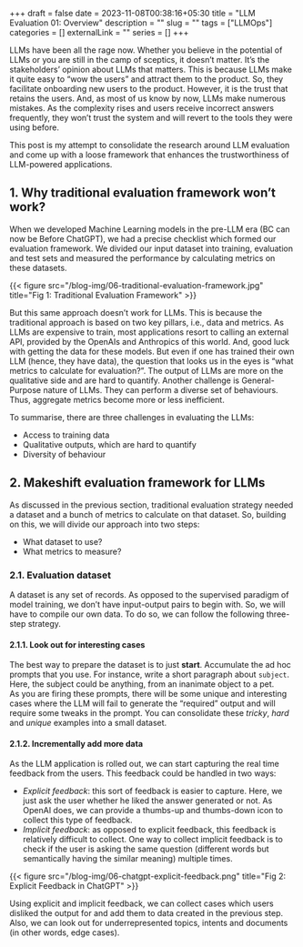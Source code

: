 +++ 
draft = false
date = 2023-11-08T00:38:16+05:30
title = "LLM Evaluation 01: Overview"
description = ""
slug = ""
tags = ["LLMOps"]
categories = []
externalLink = ""
series = []
+++

LLMs have been all the rage now. Whether you believe in the potential of LLMs or you are still in the camp of sceptics, it doesn’t matter. It’s the stakeholders’ opinion about LLMs that matters. This is because LLMs make it quite easy to “wow the users” and attract them to the product. So, they facilitate onboarding new users to the product. However, it is the trust that retains the users. And, as most of us know by now, LLMs make numerous mistakes. As the complexity rises and users receive incorrect answers frequently, they won’t trust the system and will revert to the tools they were using before.

This post is my attempt to consolidate the research around LLM evaluation and come up with a loose framework that enhances the trustworthiness of LLM-powered applications.

## 1. Why traditional evaluation framework won’t work?
When we developed Machine Learning models in the pre-LLM era (BC can now be Before ChatGPT), we had a precise checklist which formed our evaluation framework. We divided our input dataset into training, evaluation and test sets and measured the performance by calculating metrics on these datasets.

{{< figure src="/blog-img/06-traditional-evaluation-framework.jpg" title="Fig 1: Traditional Evaluation Framework" >}}

But this same approach doesn’t work for LLMs. This is because the traditional approach is based on two key pillars, i.e.,  data and metrics. As LLMs are expensive to train, most applications resort to calling an external API, provided by the OpenAIs and Anthropics of this world. And, good luck with getting the data for these models. But even if one has trained their own LLM (hence, they have data), the question that looks us in the eyes is “what metrics to calculate for evaluation?”. The output of LLMs are more on the qualitative side and are hard to quantify. Another challenge is General-Purpose nature of LLMs. They can perform a diverse set of behaviours. Thus, aggregate metrics become more or less inefficient.

To summarise, there are three challenges in evaluating the LLMs:
- Access to training data
- Qualitative outputs, which are hard to quantify
- Diversity of behaviour

## 2. Makeshift evaluation framework for LLMs
As discussed in the previous section, traditional evaluation strategy needed a dataset and a bunch of metrics to calculate on that dataset. So, building on this, we will divide our approach into two steps:
- What dataset to use?
- What metrics to measure?

### 2.1. Evaluation dataset
A dataset is any set of records. As opposed to the supervised paradigm of model training, we don’t have input-output pairs to begin with. So, we will have to compile our own data. To do so, we can follow the following three-step strategy.

#### 2.1.1. Look out for interesting cases
The best way to prepare the dataset is to just **start**. Accumulate the ad hoc prompts that you use. For instance, write a short paragraph about ``subject``. Here, the subject could be anything, from an inanimate object to a pet.</br>
As you are firing these prompts, there will be some unique and interesting cases where the LLM will fail to generate the “required” output and will require some tweaks in the prompt. You can consolidate these *tricky*, *hard* and *unique* examples into a small dataset.

#### 2.1.2. Incrementally add more data
As the LLM application is rolled out, we can start capturing the real time feedback from the users. This feedback could be handled in two ways:
- *Explicit feedback*: this sort of feedback is easier to capture. Here, we just ask the user whether he liked the answer generated or not. As OpenAI does, we can provide a thumbs-up and thumbs-down icon to collect this type of feedback.
- *Implicit feedback*: as opposed to explicit feedback, this feedback is relatively difficult to collect. One way to collect implicit feedback is to check if the user is asking the same question (different words but semantically having the similar meaning)  multiple times.

{{< figure src="/blog-img/06-chatgpt-explicit-feedback.png" title="Fig 2: Explicit Feedback in ChatGPT" >}}

Using explicit and implicit feedback, we can collect cases which users disliked the output for and add them to data created in the previous step. Also, we can look out for underrepresented topics, intents and documents (in other words, edge cases).



